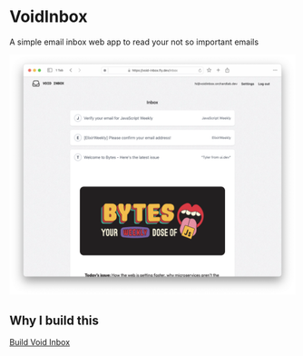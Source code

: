 # VoidInbox

A simple email inbox web app to read your not so important emails

![inbox home screen](./screenshots/list.png)

## Why I build this

[Build Void Inbox](https://orchardlab.dev/posts/void-inbox/)
